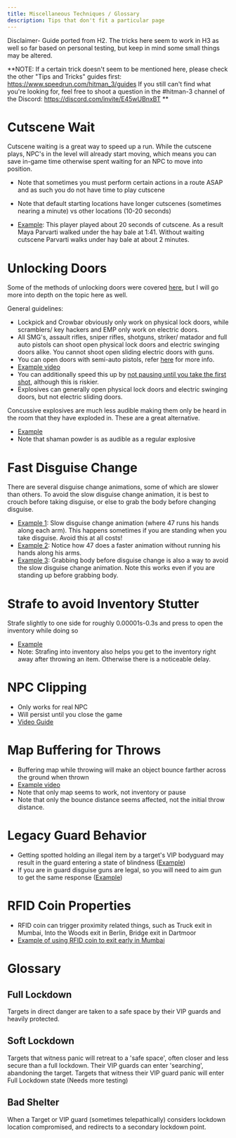 ```yaml
---
title: Miscellaneous Techniques / Glossary
description: Tips that don't fit a particular page
---
```


Disclaimer- Guide ported from H2. The tricks here seem to work in H3 as well so far based on personal testing, but keep in mind some small things may be altered.

**NOTE: If a certain trick doesn't seem to be mentioned here, please check the other "Tips and Tricks" guides first: https://www.speedrun.com/hitman_3/guides
If you still can't find what you're looking for, feel free to shoot a question in the #hitman-3 channel of the Discord: https://discord.com/invite/E45wUBnxBT
**

# Cutscene Wait
Cutscene waiting is a great way to speed up a run. While the cutscene plays, NPC's in the level will already start moving, which means you can save in-game time otherwise spent waiting for an NPC to move into position.

* Note that sometimes you must perform certain actions in a route ASAP and as such you do not have time to play cutscene

* Note that default starting locations have longer cutscenes (sometimes nearing a minute) vs other locations (10-20 seconds)

* [Example](https://youtu.be/F5SXFdx04pI?t=18): This player played about 20 seconds of cutscene. As a result Maya Parvarti walked under the hay bale at 1:41. Without waiting cutscene Parvarti walks under hay bale at about 2 minutes.

# Unlocking Doors
Some of the methods of unlocking doors were covered [here](https://www.speedrun.com/hitman_3/guide/h5jij), but I will go more into depth on the topic here as well.

General guidelines:
*  Lockpick and Crowbar obviously only work on physical lock doors, while scramblers/ key hackers and EMP only work on electric doors.
* All SMG's, assault rifles, sniper rifles, shotguns, striker/ matador and full auto pistols can shoot open physical lock doors and electric swinging doors alike. You cannot shoot open sliding electric doors with guns.
* You can open doors with semi-auto pistols, refer [here](https://www.speedrun.com/hitman_3/guide/h5jij#ch13_quot_Mudshot_quot_) for more info.
* [Example video](https://youtu.be/voBsuKu-thI?t=136)
* You can additionally speed this up by [not pausing until you take the first shot](https://youtu.be/voBsuKu-thI?t=148), although this is riskier.
* Explosives can generally open physical lock doors and electric swinging doors, but not electric sliding doors.

Concussive explosives are much less audible making them only be heard in the room that they have exploded in. These are a great alternative.
* [Example](https://youtu.be/rLJJKdxbMas?t=46)
* Note that shaman powder is as audible as a regular explosive

# Fast Disguise Change
There are several disguise change animations, some of which are slower than others. To avoid the slow disguise change animation, it is best to crouch before taking disguise, or else to grab the body before changing disguise.
* [Example 1](https://youtu.be/hxXunF1WkeM?t=57): Slow disguise change animation (where 47 runs his hands along each arm). This happens sometimes if you are standing when you take disguise. Avoid this at all costs!
* [Example 2](https://youtu.be/B-T12TJfHBM?t=44): Notice how 47 does a faster animation without running his hands along his arms.
* [Example 3](https://youtu.be/2HGNgKRJMdc?t=55): Grabbing body before disguise change is also a way to avoid the slow disguise change animation. Note this works even if you are standing up before grabbing body.

# Strafe to avoid Inventory Stutter
Strafe slightly to one side for roughly 0.00001s-0.3s and press to open the inventory while doing so
* [Example](https://youtu.be/E27yVaESkTY)
* Note: Strafing into inventory also helps you get to the inventory right away after throwing an item. Otherwise there is a noticeable delay.

# NPC Clipping
* Only works for real NPC
* Will persist until you close the game
* [Video Guide](https://youtu.be/-iaWEkmj9ko)

# Map Buffering for Throws
* Buffering map while throwing will make an object bounce farther across the ground when thrown
* [Example video](https://youtu.be/j3RKns5wbbc)
* Note that only map seems to work, not inventory or pause
* Note that only the bounce distance seems affected, not the initial throw distance.

# Legacy Guard Behavior
* Getting spotted holding an illegal item by a target's VIP bodyguard may result in the guard entering a state of blindness ([Example](https://youtu.be/Sxo4AeX8W5Y?t=38))
* If you are in guard disguise guns are legal, so you will need to aim gun to get the same response ([Example](https://youtu.be/l5xo6fOUSq0?t=15))

# RFID Coin Properties
* RFID coin can trigger proximity related things, such as Truck exit in Mumbai, Into the Woods exit in Berlin, Bridge exit in Dartmoor
* [Example of using RFID coin to exit early in Mumbai](https://youtu.be/sK0xEhyFI_I?t=12)

# Glossary

## Full Lockdown

Targets in direct danger are taken to a safe space by their VIP guards and heavily protected.

## Soft Lockdown

Targets that witness panic will retreat to a 'safe space', often closer and less secure than a full lockdown. Their VIP guards can enter 'searching', abandoning the target. Targets that witness their VIP guard panic will enter Full Lockdown state (Needs more testing)

## Bad Shelter

When a Target or VIP guard (sometimes telepathically) considers lockdown location compromised, and redirects to a secondary lockdown point.